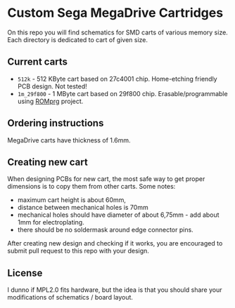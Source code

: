 # Custom Sega MegaDrive Cartridges

On this repo you will find schematics for SMD carts of various memory size. Each directory is dedicated to cart of given size.

## Current carts

- `512k` - 512 KByte cart based on 27c4001 chip. Home-etching friendly PCB design. Not tested!
- `1m_29f800` - 1 MByte cart based on 29f800 chip. Erasable/programmable using [ROMprg](https://github.com/tehKaiN/ROMprg) project.

## Ordering instructions

MegaDrive carts have thickness of 1.6mm.

## Creating new cart

When designing PCBs for new cart, the most safe way to get proper dimensions is to copy them from other carts. Some notes:

- maximum cart height is about 60mm,
- distance between mechanical holes is 70mm
- mechanical holes should have diameter of about 6,75mm - add about 1mm for electroplating.
- there should be no soldermask around edge connector pins.

After creating new design and checking if it works, you are encouraged to submit pull request to this repo with your design.

## License

I dunno if MPL2.0 fits hardware, but the idea is that you should share your modifications of schematics / board layout.